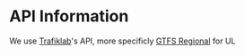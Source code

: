 # API Information

We use [Trafiklab](https://www.trafiklab.se/)'s API, more specificly [GTFS Regional](https://www.trafiklab.se/api/trafiklab-apis/gtfs-regional/) for UL